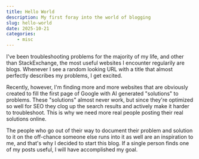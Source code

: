 ```yaml
---
title: Hello World
description: My first foray into the world of blogging
slug: hello-world
date: 2025-10-21
categories:
    - misc
---
```

I've been troubleshooting problems for the majority of my life, and other than StackExchange, the most useful websites I encounter regularily are blogs. Whenever I see a random looking URL with a title that almost perfectly describes my problems, I get excited.

Recently, however, I'm finding more and more websites that are obviously created to fill the first page of Google with AI generated "solutions" to problems. These "solutions" almost never work, but since they're optimized so well for SEO they clog up the search results and actively make it harder to troubleshoot. This is why we need more real people posting their real solutions online.

The people who go out of their way to document their problem and solution to it on the off-chance someone else runs into it as well are an inspiration to me, and that's why I decided to start this blog. If a single person finds one of my posts useful, I will have accomplished my goal.

